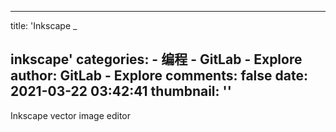 
---
title: 'Inkscape
_

inkscape'
categories: 
    - 编程
    - GitLab - Explore
author: GitLab - Explore
comments: false
date: 2021-03-22 03:42:41
thumbnail: ''
---

<div>   
Inkscape vector image editor
  
</div>
            
